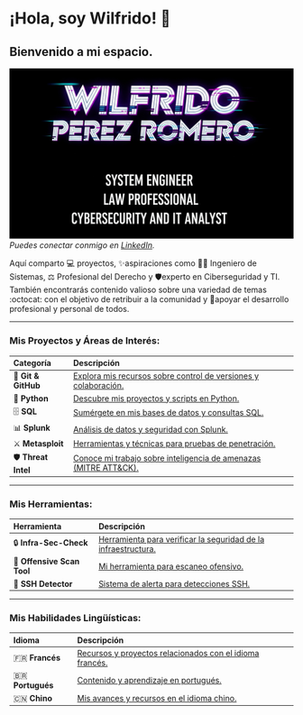 # ¡Hola, soy Wilfrido! 👋

## Bienvenido a mi espacio.

![Wilfrido Perez Romero - Cybersecurity and IT Analyst](Cyberpunkfont.png)
_Puedes conectar conmigo en [LinkedIn](https://www.linkedin.com/in/wilfridocostarica)._

Aquí comparto 💻 proyectos, ✨aspiraciones como 👨‍💻 Ingeniero de Sistemas, ⚖️ Profesional del Derecho y 🛡️experto en Ciberseguridad y TI. También encontrarás contenido valioso sobre una variedad de temas :octocat: con el objetivo de retribuir a la comunidad y 🤝apoyar el desarrollo profesional y personal de todos.

---

### Mis Proyectos y Áreas de Interés:

| Categoría             | Descripción                                                                                               |
| :-------------------- | :-------------------------------------------------------------------------------------------------------- |
| 🚀 **Git & GitHub** | [Explora mis recursos sobre control de versiones y colaboración.](https://github.com/Echo506/Git-Github/blob/main/GIT-GITHUB.md) |
| 🐍 **Python** | [Descubre mis proyectos y scripts en Python.](https://github.com/Echo506/Python/blob/main/GIT-Python.md)         |
| 🗄️ **SQL** | [Sumérgete en mis bases de datos y consultas SQL.](https://github.com/Echo506/SQL/blob/main/Git_SQL.md)             |
| 📊 **Splunk** | [Análisis de datos y seguridad con Splunk.](https://github.com/Echo506/Splunk/blob/main/Git-Splunk.md)          |
| ⚔️ **Metasploit** | [Herramientas y técnicas para pruebas de penetración.](https://github.com/Echo506/Metasploit/blob/main/Git-Metasploit.md) |
| 🛡️ **Threat Intel** | [Conoce mi trabajo sobre inteligencia de amenazas (MITRE ATT&CK).](https://github.com/Echo506/Threat-Intelligence/blob/main/MITRE%20ATT%26CK.md) |

---

### Mis Herramientas:

| Herramienta        | Descripción                                                                                               |
| :----------------- | :-------------------------------------------------------------------------------------------------------- |
| 🔒 **Infra-Sec-Check** | [Herramienta para verificar la seguridad de la infraestructura.](https://github.com/Echo506/infra-sec-check)      |
| 🔎 **Offensive Scan Tool** | [Mi herramienta para escaneo ofensivo.](https://github.com/Echo506/offensive-scan-tool)                             |
| 🚨 **SSH Detector** | [Sistema de alerta para detecciones SSH.](https://github.com/Echo506/ssh-detector)                               |

---

### Mis Habilidades Lingüísticas:

| Idioma    | Descripción                                                                                               |
| :-------- | :-------------------------------------------------------------------------------------------------------- |
| 🇫🇷 **Francés** | [Recursos y proyectos relacionados con el idioma francés.](https://github.com/Echo506/French/blob/master/Git-French.md)   |
| 🇧🇷 **Portugués** | [Contenido y aprendizaje en portugués.](https://github.com/Echo506/Portuguese/blob/main/GIT-Portuguese.md) |
| 🇨🇳 **Chino** | [Mis avances y recursos en el idioma chino.](https://github.com/Echo506/Chinese/blob/master/GIT-Chinese.md)   |
```

